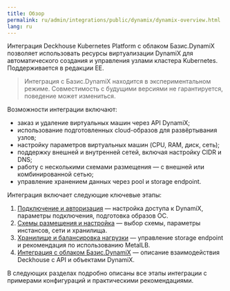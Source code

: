 ```yaml
---
title: Обзор
permalink: ru/admin/integrations/public/dynamix/dynamix-overview.html
lang: ru
---
```


Интеграция Deckhouse Kubernetes Platform с облаком Базис.DynamiX позволяет использовать ресурсы виртуализации DynamiX для автоматического создания и управления узлами кластера Kubernetes. Поддерживается в редакции EE.

> Интеграция с Базис.DynamiX находится в экспериментальном режиме. Совместимость с будущими версиями не гарантируется, поведение может измениться.

Возможности интеграции включают:

- заказ и удаление виртуальных машин через API DynamiX;
- использование подготовленных cloud-образов для развёртывания узлов;
- настройку параметров виртуальных машин (CPU, RAM, диск, сеть);
- поддержку внешней и внутренней сетей, включая настройку CIDR и DNS;
- работу с несколькими схемами размещения — с внешней или комбинированной сетью;
- управление хранением данных через pool и storage endpoint.

Интеграция включает следующие ключевые этапы:

1. [Подключение и авторизация](./dynamix-authorization.html) — настройка доступа к DynamiX, параметры подключения, подготовка образов ОС.
1. [Схемы размещения и настройка](./dynamix-layout.html) — выбор схемы, параметры инстансов, сети и хранилища.
1. [Хранилище и балансировка нагрузки](./dynamix-storage.html) — управление storage endpoint и рекомендация по использованию MetalLB.
1. [Интеграция с облаком Базис.DynamiX](./dynamix-services.html) — описание взаимодействия Deckhouse с API и объектами DynamiX.

В следующих разделах подробно описаны все этапы интеграции с примерами конфигураций и практическими рекомендациями.
